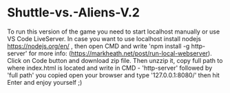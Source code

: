 # Shuttle-vs.-Aliens-V.2

To run this version of the game you need to start localhost manually or use VS Code LiveServer. In case you want to use localhost install nodejs https://nodejs.org/en/ , then open CMD and write 'npm install -g http-server' for more info: (https://markheath.net/post/run-local-webserver).
Click on Code button and download zip file. Then unzzip it, copy full path to where index.html is located and write in CMD - 'http-server' followed by 'full path' you copied open your browser and type '127.0.0.1:8080/' then hit Enter and enjoy yourself ;)
